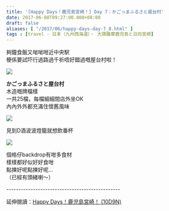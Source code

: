 ```yaml
---
title: '[Happy Days！鹿児島宮崎！] Day 7：かごっまふるさと屋台村'
date: 2017-06-08T09:27:00.000+08:00
draft: false
aliases: [ "/2017/06/happy-days-day-7_8.html" ]
tags : [travel - 日本（九州西海道）・ 大隅薩摩鹿児島と日向宮崎]
---
```


夠鐘食飯又啱啱咁近中央駅  
梗係要試吓行過路過千祈唔好錯過嘅屋台村啦！  

![](/images/kojkmi7i.jpg)

**かごっまふるさと屋台村**  
木造嘅牌檔樣  
一共25檔，每檔細細間店外坐OK  
內內外外都充滿住懷舊風味  

![](/images/kojkmi7i1.jpg)

見到D酒波波燈籠就想飲番杯  

![](/images/kojkmi7i2.jpg)

個格仔backdrop有咁多食材  
樣樣都好似好好食咁  
點揀好呢點揀好呢...  
（已經有頭緒喇～）  
  
\-----------------------------------------------  
  
延伸閱讀：[Happy Days！鹿児島宮崎！ (10D9N)](https://hidie.net/kojkmi10d9n/)
